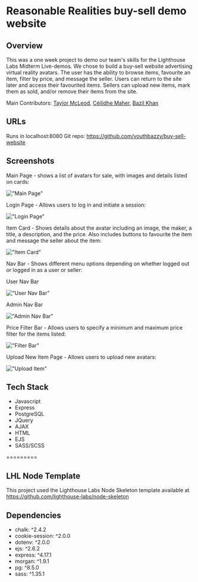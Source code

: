 Reasonable Realities buy-sell demo website
=========

## Overview

This was a one week project to demo our team's skills for the Lighthouse Labs Midterm Live-demos. We chose to build a buy-sell website advertising virtual reality avatars. The user has the ability to browse items, favourite an item, filter by price, and message the seller. Users can return to the site later and access their favourited items. Sellers can upload new items, mark them as sold, and/or remove their items from the site.

Main Contributors: [Taylor McLeod](https://github.com/lorleod), [Céilidhe Maher](https://github.com/cmaher15), [Bazil Khan](https://github.com/youthbazzy)

## URLs

Runs in localhost:8080
Git repo: https://github.com/youthbazzy/buy-sell-website

## Screenshots

Main Page - shows a list of avatars for sale, with images and details listed on cards:

!["Main Page"](https://github.com/youthbazzy/buy-sell-website/blob/master/midtermdocs/mainpage.png)

Login Page - Allows users to log in and initiate a session:

!["Login Page"](https://github.com/youthbazzy/buy-sell-website/blob/master/midtermdocs/loginpage.png)


Item Card - Shows details about the avatar including an image, the maker, a title, a description, and the price. Also includes buttons to favourite the item and message the seller about the item:

!["Item Card"](https://github.com/youthbazzy/buy-sell-website/blob/master/midtermdocs/itemcard.png)

Nav Bar - Shows different menu options depending on whether logged out or logged in as a user or seller:

User Nav Bar

!["User Nav Bar"](https://github.com/youthbazzy/buy-sell-website/blob/master/midtermdocs/usernav.png)

Admin Nav Bar

!["Admin Nav Bar"](https://github.com/youthbazzy/buy-sell-website/blob/master/midtermdocs/adminnav.png)

Price Filter Bar - Allows users to specify a minimum and maximum price filter for the items listed:

!["Filter Bar"](https://github.com/youthbazzy/buy-sell-website/blob/master/midtermdocs/filterbar.png)

Upload New Item Page - Allows users to upload new avatars:

!["Upload Item"](https://github.com/youthbazzy/buy-sell-website/blob/master/midtermdocs/uploaditem.png)

## Tech Stack
- Javascript
- Express
- PostgreSQL
- JQuery
- AJAX
- HTML
- EJS
- SASS/SCSS

=========
## LHL Node Template
This project used the Lighthouse Labs Node Skeleton template available at https://github.com/lighthouse-labs/node-skeleton

## Dependencies
 - chalk: ^2.4.2
 - cookie-session: ^2.0.0
 - dotenv: ^2.0.0
 - ejs: ^2.6.2
 - express: ^4.17.1
 - morgan: ^1.9.1
 - pg: ^8.5.0
 - sass: ^1.35.1
